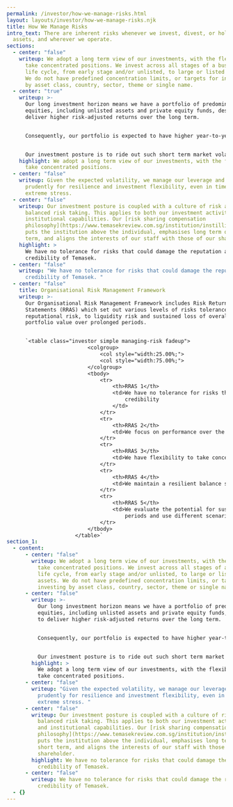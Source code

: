 ```yaml
---
permalink: /investor/how-we-manage-risks.html
layout: layouts/investor/how-we-manage-risks.njk
title: How We Manage Risks
intro_text: There are inherent risks whenever we invest, divest, or hold our
  assets, and wherever we operate.
sections:
  - center: "false"
    writeup: We adopt a long term view of our investments, with the flexibility to
      take concentrated positions. We invest across all stages of a business
      life cycle, from early stage and/or unlisted, to large or listed assets.
      We do not have predefined concentration limits, or targets for investing
      by asset class, country, sector, theme or single name.
  - center: "true"
    writeup: >-
      Our long investment horizon means we have a portfolio of predominantly
      equities, including unlisted assets and private equity funds, designed to
      deliver higher risk-adjusted returns over the long term.


      Consequently, our portfolio is expected to have higher year-to-year volatility of annual returns, with higher risks of negative returns in any one year.


      Our investment posture is to ride out such short term market volatility, and focus on generating sustainable returns over the long term.
    highlight: We adopt a long term view of our investments, with the flexibility to
      take concentrated positions.
  - center: "false"
    writeup: Given the expected volatility, we manage our leverage and liquidity
      prudently for resilience and investment flexibility, even in times of
      extreme stress.
  - center: "false"
    writeup: Our investment posture is coupled with a culture of risk awareness and
      balanced risk taking. This applies to both our investment activities and
      institutional capabilities. Our [risk sharing compensation
      philosophy](https://www.temasekreview.com.sg/institution/instilling-ownership.html)
      puts the institution above the individual, emphasises long term over short
      term, and aligns the interests of our staff with those of our shareholder.
    highlight: >
      We have no tolerance for risks that could damage the reputation and
      credibility of Temasek.
  - center: "false"
    writeup: "We have no tolerance for risks that could damage the reputation and
      credibility of Temasek. "
  - center: "false"
    title: Organisational Risk Management Framework
    writeup: >-
      Our Organisational Risk Management Framework includes Risk Return Appetite
      Statements (RRAS) which set out various levels of risks tolerance, from
      reputational risk, to liquidity risk and sustained loss of overall
      portfolio value over prolonged periods.


      `<table class="investor simple managing-risk fadeup">
                          <colgroup>
                              <col style="width:25.00%;">
                              <col style="width:75.00%;">
                          </colgroup>
                          <tbody>
                              <tr>
                                  <th>RRAS 1</th>
                                  <td>We have no tolerance for risks that could damage Temasek’s reputation and
                                      credibility
                                  </td>
                              </tr>
                              <tr>
                                  <th>RRAS 2</th>
                                  <td>We focus on performance over the long term</td>
                              </tr>
                              <tr>
                                  <th>RRAS 3</th>
                                  <td>We have flexibility to take concentrated positions</td>
                              </tr>
                              <tr>
                                  <th>RRAS 4</th>
                                  <td>We maintain a resilient balance sheet</td>
                              </tr>
                              <tr>
                                  <th>RRAS 5</th>
                                  <td>We evaluate the potential for sustained loss of overall portfolio value over prolonged
                                      periods and use different scenarios to test our resilience</td>
                              </tr>
                          </tbody>
                      </table>`
section_1:
  - content:
      - center: "false"
        writeup: We adopt a long term view of our investments, with the flexibility to
          take concentrated positions. We invest across all stages of a business
          life cycle, from early stage and/or unlisted, to large or listed
          assets. We do not have predefined concentration limits, or targets for
          investing by asset class, country, sector, theme or single name.
      - center: "false"
        writeup: >-
          Our long investment horizon means we have a portfolio of predominantly
          equities, including unlisted assets and private equity funds, designed
          to deliver higher risk-adjusted returns over the long term.


          Consequently, our portfolio is expected to have higher year-to-year volatility of annual returns, with higher risks of negative returns in any one year.


          Our investment posture is to ride out such short term market volatility, and focus on generating sustainable returns over the long term.
        highlight: >
          We adopt a long term view of our investments, with the flexibility to
          take concentrated positions.
      - center: "false"
        writeup: "Given the expected volatility, we manage our leverage and liquidity
          prudently for resilience and investment flexibility, even in times of
          extreme stress. "
      - center: "false"
        writeup: Our investment posture is coupled with a culture of risk awareness and
          balanced risk taking. This applies to both our investment activities
          and institutional capabilities. Our [risk sharing compensation
          philosophy](https://www.temasekreview.com.sg/institution/instilling-ownership.html)
          puts the institution above the individual, emphasises long term over
          short term, and aligns the interests of our staff with those of our
          shareholder.
        highlight: We have no tolerance for risks that could damage the reputation and
          credibility of Temasek.
      - center: "false"
        writeup: We have no tolerance for risks that could damage the reputation and
          credibility of Temasek.
  - {}
---
```

